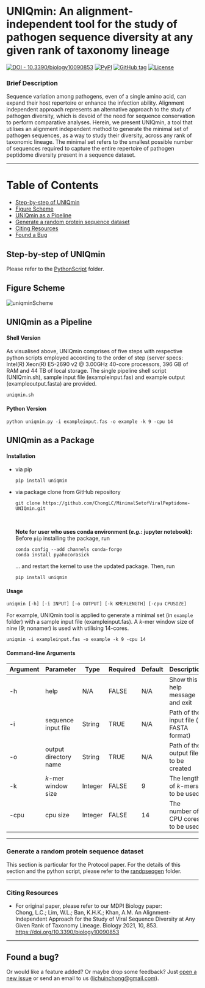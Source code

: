 # **UNIQmin: An alignment-independent tool for the study of pathogen sequence diversity at any given rank of taxonomy lineage**

[![DOI - 10.3390/biology10090853](https://img.shields.io/badge/DOI-10.3390%2Fbiology10090853-2ea44f)](https://doi.org/10.3390/biology10090853)
[![PyPI](https://img.shields.io/pypi/v/uniqmin?logo=pypi)](https://pypi.org/project/uniqmin/)
[![GitHub tag](https://img.shields.io/github/tag/ChongLC/MinimalSetofViralPeptidome-UNIQmin)](https://github.com/ChongLC/MinimalSetofViralPeptidome-UNIQmin/releases/?include_prereleases&sort=semver "View GitHub releases")
[![License](https://img.shields.io/badge/License-MIT-blue)](#license)

<!--
![Visitor](https://visitor-badge.laobi.icu/badge?page_id=https://github.com/ChongLC/MinimalSetofViralPeptidome-UNIQmin)
-->

### Brief Description
Sequence variation among pathogens, even of a single amino acid, can expand their host repertoire or enhance the infection ability. Alignment independent approach represents an alternative approach to the study of pathogen diversity, which is devoid of the need for sequence conservation to perform comparative analyses. Herein, we present UNIQmin, a tool that utilises an alignment independent method to generate the minimal set of pathogen sequences, as a way to study their diversity, across any rank of taxonomic lineage. The minimal set refers to the smallest possible number of sequences required to capture the entire repertoire of pathogen peptidome diversity present in a sequence dataset.

---
Table of Contents
====================
- [Step-by-step of UNIQmin](https://github.com/ChongLC/MinimalSetofViralPeptidome-UNIQmin/tree/master/PythonScript)
- [Figure Scheme](#figure-scheme)
- [UNIQmin as a Pipeline](#uniqmin-as-a-pipeline)
- [Generate a random protein sequence dataset](#generate-a-random-protein-sequence-dataset)
- [Citing Resources](#citing-resources)
- [Found a Bug](#found-a-bug)

## Step-by-step of UNIQmin
Please refer to the [PythonScript](https://github.com/ChongLC/MinimalSetofViralPeptidome-UNIQmin/tree/master/PythonScript) folder. 

## Figure Scheme
![uniqminScheme](https://user-images.githubusercontent.com/51225708/152305099-07359d4a-3edf-48c4-806a-e0b3e5e225fd.png)

## UNIQmin as a Pipeline

#### Shell Version
As visualised above, UNIQmin comprises of five steps with respective python scripts employed according to the order of step (server specs: Intel(R) Xeon(R) E5-2690 v2 @ 3.00GHz 40-core processors, 396 GB of RAM and 44 TB of local storage. The single pipeline shell script (UNIQmin.sh), sample input file (exampleinput.fas) and example output (exampleoutput.fasta) are provided. 

```
uniqmin.sh
```

#### Python Version
```
python uniqmin.py -i exampleinput.fas -o example -k 9 -cpu 14
```

## UNIQmin as a Package

#### Installation
* via pip <br>
  ```
  pip install uniqmin
  ```
* via package clone from GitHub repository
  ```
  git clone https://github.com/ChongLC/MinimalSetofViralPeptidome-UNIQmin.git
  ```
  <br>
  
  **Note for user who uses conda environment (*e.g.*: jupyter notebook):** <br>
  Before `pip` installing the package, run <br>
  ```
  conda config --add channels conda-forge
  conda install pyahocorasick
  ```
  ... and restart the kernel to use the updated package. Then, run 
  ```
  pip install uniqmin
  ```

#### Usage
`uniqmin [-h] [-i INPUT] [-o OUTPUT] [-k KMERLENGTH] [-cpu CPUSIZE]`

For example, UNIQmin tool is applied to generate a minimal set (in `example` folder) with a sample input file (exampleinput.fas). A *k*-mer window size of nine (9; nonamer) is used with utilising 14-cores. 

```
uniqmin -i exampleinput.fas -o example -k 9 -cpu 14
```

#### Command-line Arguments
| Argument 	| Parameter              | Type    	| Required | Default 	| Description                                |           
|----------	|----------------------- |---------	|----------|----------|------------------------------------------  |
| -h       	| help                   | N/A     	|FALSE	   | N/A     	| Show this help message and exit            |
| -i       	| sequence input file    | String  	|TRUE	     | N/A     	| Path of the input file (in FASTA format)   |
| -o       	| output directory name  | String  	|TRUE      | N/A     	| Path of the output file to be created      |
| -k        | *k*-mer window size    | Integer 	|FALSE     | 9       	| The length of *k*-mers to be used          |
| -cpu      | cpu size               | Integer 	|FALSE     | 14       | The number of CPU cores to be used         |

---
### Generate a random protein sequence dataset
This section is particular for the Protocol paper. For the details of this section and the python script, please refer to the [randpseqgen](https://github.com/ChongLC/MinimalSetofViralPeptidome-UNIQmin/tree/master/randpseqgen) folder. 

---
### Citing Resources
* For original paper, please refer to our MDPI Biology paper: <br>
  Chong, L.C.; Lim, W.L.; Ban, K.H.K.; Khan, A.M. An Alignment-Independent Approach for the Study of Viral Sequence Diversity at Any Given Rank of Taxonomy Lineage. Biology 2021, 10, 853. https://doi.org/10.3390/biology10090853

---
## Found a bug?
Or would like a feature added? Or maybe drop some feedback?
Just [open a new issue](https://github.com/ChongLC/MinimalSetofViralPeptidome-UNIQmin/issues/new) or send an email to us (lichuinchong@gmail.com).
